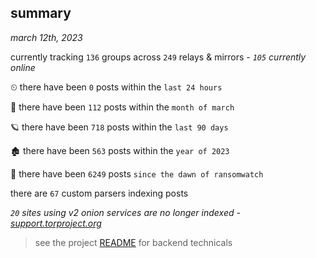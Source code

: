
## summary
_march 12th, 2023_

currently tracking `136` groups across `249` relays & mirrors - _`105` currently online_

⏲ there have been `0` posts within the `last 24 hours`

🦈 there have been `112` posts within the `month of march`

🪐 there have been `718` posts within the `last 90 days`

🏚 there have been `563` posts within the `year of 2023`

🦕 there have been `6249` posts `since the dawn of ransomwatch`

there are `67` custom parsers indexing posts

_`20` sites using v2 onion services are no longer indexed - [support.torproject.org](https://support.torproject.org/onionservices/v2-deprecation/)_

> see the project [README](https://github.com/joshhighet/ransomwatch#ransomwatch--) for backend technicals
